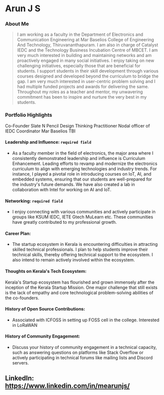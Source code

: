 # Arun J S

### About Me

> I am working as a faculty in the Department of Electronics and Communication Engineering at Mar Baselios College of Engineering And Technology, Thiruvananthapuram. I am also in charge of Catalyst IEDC and the Technology Business Incubation Centre of MBCET. I am very much interested in building and maintaining networks and am proactively engaged in many social initiatives.  I enjoy taking on new challenging initiatives, especially those that are beneficial for students. I support students in their skill development through various courses designed and developed beyond the curriculum to bridge the gap. I am very much interested in user-centric problem solving and I had multiple funded projects and awards for delivering the same. Throughout my roles as a teacher and mentor, my unwavering commitment has been to inspire and nurture the very best in my students.


### Portfolio Highlights
Co-Founder Slate N Pencil
Design Thinking Practitioner
Nodal officer of IEDC
Coordinator Mar Baselios TBI

#### Leadership and Influence: `required field`

- As a faculty member in the field of electronics, the major area where I consistently demonstrated leadership and influence is Curriculum Enhancement. Leading efforts to revamp and modernize the electronics curriculum to align with emerging technologies and industry trends. For instance, I played a pivotal role in introducing courses on IoT, AI, and embedded systems, ensuring that our students are well-prepared for the industry's future demands. We have also created a lab in collaboration with Intel for working on AI and IoT. 
#### Networking: `required field`

- I enjoy connecting with various communities and actively participate in groups like KSUM IEDC, IETE Gtech MuLearn etc. These communities have greatly contributed to my professional growth. 


#### Career Plan: 
- The startup ecosystem in Kerala is encountering difficulties in attracting skilled technical professionals. I plan to help students improve their technical skills, thereby offering technical support to the ecosystem. I also intend to remain actively involved within the ecosystem.
#### Thoughts on Kerala's Tech Ecosystem: 

Kerala's Startup ecosystem has flourished and grown immensely after the inception of the Kerala Startup Mission. One major challenge that still exists is the lack of empathy and core technological problem-solving abilities of the co-founders.

#### History of Open Source Contributions:

- Associated with ICFOSS in setting up FOSS cell in the college. Interested in LoRaWAN 
#### History of Community Engagement:

-  Discuss your history of community engagement in a technical capacity, such as answering questions on platforms like Stack Overflow or actively participating in technical forums like mailing lists and Discord servers.


####

LinkedIn: https://www.linkedin.com/in/mearunjs/
---
